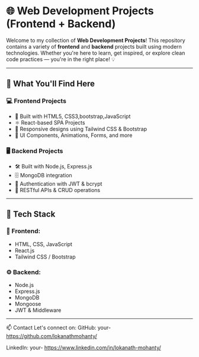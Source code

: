  # 🌐 Web Development Projects (Frontend + Backend)

Welcome to my collection of **Web Development Projects**! This repository contains a variety of **frontend** and **backend** projects built using modern technologies. Whether you're here to learn, get inspired, or explore clean code practices — you're in the right place! 💡

---

## 🧠 What You'll Find Here

### 💻 Frontend Projects
- 🎨 Built with HTML5, CSS3,bootstrap,JavaScript
- ⚛️ React-based SPA Projects
- 🎯 Responsive designs using Tailwind CSS & Bootstrap
- 🧩 UI Components, Animations, Forms, and more

### 🖥️ Backend Projects
- 🛠️ Built with Node.js, Express.js
- 🗄️ MongoDB integration
- 🔐 Authentication with JWT & bcrypt
- 📡 RESTful APIs & CRUD operations

---

## 🧰 Tech Stack

### 🚀 Frontend:
- HTML, CSS, JavaScript
- React.js
- Tailwind CSS / Bootstrap

### ⚙️ Backend:
- Node.js
- Express.js
- MongoDB
- Mongoose
- JWT & Middleware

---


📫 Contact
Let's connect on:
GitHub: your- https://github.com/lokanathmohanty/

LinkedIn: your- https://www.linkedin.com/in/lokanath-mohanty/

